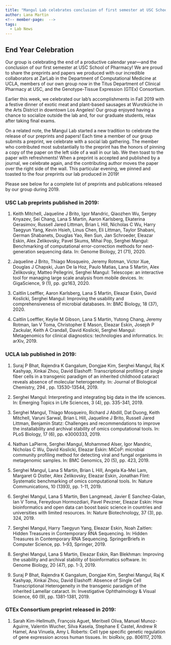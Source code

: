 ```yaml
---
title: "Mangul Lab celebrates conclusion of first semester at USC School of Pharmacy"
author: Lana Martin
<!-- member-page:  -->
tags:
  - Lab News
---
```


## End Year Celebration

Our group is celebrating the end of a productive calendar year—and the conclusion of our first semester at USC School of Pharmacy! We are proud to share the preprints and papers we produced with our incredible collaborators at ZarLab in the Department of Computational Medicine at UCLA, members of our own group now in the Titus Department of Clinical Pharmacy at USC, and the Genotype-Tissue Expression (GTEx) Consortium.

Earlier this week, we celebrated our lab’s accomplishments in Fall 2019 with a festive dinner of exotic meat and plant-based sausages at Wurstküche in the Arts District in downtown Los Angeles! Our group enjoyed having a chance to socialize outside the lab and, for our graduate students, relax after taking final exams.

On a related note, the Mangul Lab started a new tradition to celebrate the release of our preprints and papers! Each time a member of our group submits a preprint, we celebrate with a social lab gathering. The member who contributed most substantially to the preprint has the honors of pinning a copy of the paper on the left side of a wall in our lab. We then toast to the paper with refreshments! When a preprint is accepted and published by a journal, we celebrate again, and the contributing author moves the paper over the right side of the wall. This particular evening, we pinned and toasted to the four preprints our lab produced in 2019!

Please see below for a complete list of preprints and publications released by our group during 2019.

### USC Lab preprints published in 2019:

1. Keith Mitchell, Jaqueline J Brito, Igor Mandric, Qiaozhen Wu, Sergey Knyazev, Sei Chang, Lana S Martin, Aaron Karlsberg, Ekaterina Gerasimov, Russell Jared Littman, Brian L Hill, Nicholas C Wu, Harry Taegyun Yang, Kevin Hsieh, Linus Chen, Eli Littman, Taylor Shabani, German Shabanets, Douglas Yao, Ren Sun, Jan Schroeder, Eleazar Eskin, Alex Zelikovsky, Pavel Skums, Mihai Pop, Serghei Mangul: Benchmarking of computational error-correction methods for next-generation sequencing data. In: Genome Biology, 21 (71), 2020.

2. Jaqueline J Brito, Thiago Mosqueiro, Jeremy Rotman, Victor Xue, Douglas J Chapski, Juan De la Hoz, Paulo Matias, Lana S Martin, Alex Zelikovsky, Matteo Pellegrini, Serghei Mangul: Telescope: an interactive tool for managing large scale analysis from mobile devices. In: GigaScience, 9 (1), pp. giz163, 2020.

3. Caitlin Loeffler, Aaron Karlsberg, Lana S Martin, Eleazar Eskin, David Koslicki, Serghei Mangul: Improving the usability and comprehensiveness of microbial databases. In: BMC Biology, 18 (37), 2020.

4. Caitlin Loeffler, Keylie M Gibson, Lana S Martin, Yutong Chang, Jeremy Rotman, Ian V Toma, Christopher E Mason, Eleazar Eskin, Joseph P Zackular, Keith A Crandall, David Koslicki, Serghei Mangul: Metagenomics for clinical diagnostics: technologies and informatics. In: arXiv, 2019.

### UCLA lab published in 2019:

1. Suraj P Bhat, Rajendra K Gangalum, Dongjae Kim, Serghei Mangul, Raj K Kashyap, Xinkai Zhou, David Elashoff: Transcriptional profiling of single fiber cells in a transgenic paradigm of an inherited childhood cataract reveals absence of molecular heterogeneity. In: Journal of Biological Chemistry, 294 , pp. 13530-13544, 2019.

2. Serghei Mangul: Interpreting and integrating big data in the life sciences. In: Emerging Topics in Life Sciences, 3 (4), pp. 335-341, 2019.

3. Serghei Mangul, Thiago Mosqueiro, Richard J Abdill, Dat Duong, Keith Mitchell, Varuni Sarwal, Brian L Hill, Jaqueline J Brito, Russell Jared Littman, Benjamin Statz: Challenges and recommendations to improve the installability and archival stability of omics computational tools. In: PLoS Biology, 17 (6), pp. e3000333, 2019.

4. Nathan LaPierre, Serghei Mangul, Mohammed Alser, Igor Mandric, Nicholas C Wu, David Koslicki, Eleazar Eskin: MiCoP: microbial community profiling method for detecting viral and fungal organisms in metagenomic samples. In: BMC Genomics, 20 (5), pp. 423, 2019.

5. Serghei Mangul, Lana S Martin, Brian L Hill, Angela Ka-Mei Lam, Margaret G Distler, Alex Zelikovsky, Eleazar Eskin, Jonathan Flint: Systematic benchmarking of omics computational tools. In: Nature Communications, 10 (1393), pp. 1-11, 2019.

6. Serghei Mangul, Lana S Martin, Ben Langmead, Javier E Sanchez-Galan, Ian V Toma, Fereydoun Hormozdiari, Pavel Pevzner, Eleazar Eskin: How bioinformatics and open data can boost basic science in countries and universities with limited resources. In: Nature Biotechnology, 37 (3), pp. 324, 2019.

7. Serghei Mangul, Harry Taegyun Yang, Eleazar Eskin, Noah Zaitlen: Hidden Treasures in Contemporary RNA Sequencing. In: Hidden Treasures in Contemporary RNA Sequencing. SpringerBriefs in Computer Science, pp. 1–93, Springer, 2019.

8. Serghei Mangul, Lana S Martin, Eleazar Eskin, Ran Blekhman: Improving the usability and archival stability of bioinformatics software. In: Genome Biology, 20 (47), pp. 1-3, 2019.

9. Suraj P Bhat, Rajendra K Gangalum, Dongjae Kim, Serghei Mangul, Raj K Kashyap, Xinkai Zhou, David Elashoff: Absence of Single Cell Transcriptional Heterogeneity in the transgenic paradigm of the inherited Lamellar cataract. In: Investigative Ophthalmology & Visual Science, 60 (9), pp. 1381-1381, 2019.

### GTEx Consortium preprint released in 2019:

1. Sarah Kim-Hellmuth, François Aguet, Meritxell Oliva, Manuel Munoz-Aguirre, Valentin Wucher, Silva Kasela, Stephane E Castel, Andrew R Hamel, Ana Vinuela, Amy L Roberts: Cell type specific genetic regulation of gene expression across human tissues. In: bioRxiv, pp. 806117, 2019.



